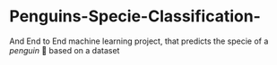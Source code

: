 # Penguins-Specie-Classification-

And End to End machine learning project, that predicts the specie of a $penguin$ 🐧 based on a dataset
